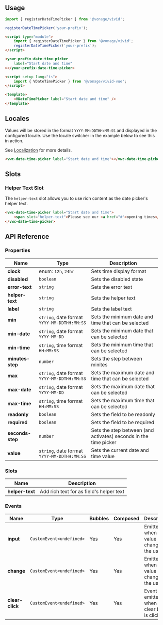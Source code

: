 ## Usage

<vwc-tabs gutters="none">
<vwc-tab label="Web component"></vwc-tab>
<vwc-tab-panel>

```js
import { registerDateTimePicker } from '@vonage/vivid';

registerDateTimePicker('your-prefix');
```

```html preview 460px
<script type="module">
	import { registerDateTimePicker } from '@vonage/vivid';
	registerDateTimePicker('your-prefix');
</script>

<your-prefix-date-time-picker
	label="Start date and time"
></your-prefix-date-time-picker>
```

</vwc-tab-panel>
<vwc-tab label="Vue"></vwc-tab>
<vwc-tab-panel>

```html
<script setup lang="ts">
	import { VDateTimePicker } from '@vonage/vivid-vue';
</script>

<template>
	<VDateTimePicker label="Start date and time" />
</template>
```

</vwc-tab-panel>
</vwc-tabs>

## Locales

Values will be stored in the format `YYYY-MM-DDTHH:MM:SS` and displayed in the configured locale. Use the locale switcher in the example below to see this in action.

See [Localization](/guides/localization/) for more details.

```html preview locale-switcher 460px
<vwc-date-time-picker label="Start date and time"></vwc-date-time-picker>
```

## Slots

### Helper Text Slot

The `helper-text` slot allows you to use rich content as the date picker's helper text.

```html preview 460px
<vwc-date-time-picker label="Start date and time">
	<span slot="helper-text">Please see our <a href="#">opening times</a>.</span>
</vwc-date-time-picker>
```

## API Reference

### Properties

<div class="table-wrapper">

| Name             | Type                                        | Description                                                      |
| ---------------- | ------------------------------------------- | ---------------------------------------------------------------- |
| **clock**        | enum: `12h`, `24hr`                         | Sets time display format                                         |
| **disabled**     | `boolean`                                   | Sets the disabled state                                          |
| **error-text**   | `string`                                    | Sets the error text                                              |
| **helper-text**  | `string`                                    | Sets the helper text                                             |
| **label**        | `string`                                    | Sets the label text                                              |
| **min**          | `string`, date format `YYYY-MM-DDTHH:MM:SS` | Sets the minimum date and time that can be selected              |
| **min-date**     | `string`, date format `YYYY-MM-DD`          | Sets the minimum date that can be selected                       |
| **min-time**     | `string`, time format `HH:MM:SS`            | Sets the minimum time that can be selected                       |
| **minutes-step** | `number`                                    | Sets the step between minites                                    |
| **max**          | `string`, date format `YYYY-MM-DDTHH:MM:SS` | Sets the maximum date and time that can be selected              |
| **max-date**     | `string`, date format `YYYY-MM-DD`          | Sets the maximum date that can be selected                       |
| **max-time**     | `string`, time format `HH:MM:SS`            | Sets the maximum time that can be selected                       |
| **readonly**     | `boolean`                                   | Sets the field to be readonly                                    |
| **required**     | `boolean`                                   | Sets the field to be required                                    |
| **seconds-step** | `number`                                    | Sets the step between (and activates) seconds in the time picker |
| **value**        | `string`, date format `YYYY-MM-DDTHH:MM:SS` | Sets the current date and time value                             |

</div>

### Slots

<div class="table-wrapper">

| Name            | Description                              |
| --------------- | ---------------------------------------- |
| **helper-text** | Add rich text for as field's helper text |

</div>

### Events

<div class="table-wrapper">

| Name            | Type                      | Bubbles | Composed | Description                                     |
| --------------- | ------------------------- | ------- | -------- | ----------------------------------------------- |
| **input**       | `CustomEvent<undefined>`  | Yes     | Yes      | Emitted when the value is changed by the user.  |
| **change**      | `CustomEvent<undefined>`  | Yes     | Yes      | Emitted when the value is changed by the user.  |
| **clear-click** | `CustomEvent<undefined> ` | Yes     | Yes      | Event emitted when the clear button is clicked. |

</div>
